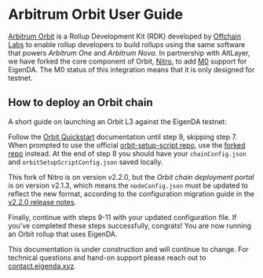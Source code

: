 # Arbitrum Orbit User Guide

[Arbitrum Orbit](https://docs.arbitrum.io/launch-orbit-chain/orbit-gentle-introduction) is a Rollup Development Kit (RDK) developed by [Offchain Labs](https://www.offchainlabs.com/) to enable rollup developers to build rollups using the same software that powers *Arbitrum One* and *Arbitrum Nova*. In partnership with AltLayer, we have forked the core component of Orbit, [Nitro](https://github.com/layr-Labs/nitro), to add [M0](../../integrations-overview.md#M0) support for EigenDA. The M0 status of this integration means that it is only designed for testnet.

## How to deploy an Orbit chain

A short guide on launching an Orbit L3 against the EigenDA testnet:

Follow the [Orbit Quickstart](https://docs.arbitrum.io/launch-orbit-chain/orbit-quickstart) documentation until step 9, skipping step 7. When prompted to use the official [orbit-setup-script repo](https://github.com/OffchainLabs/orbit-setup-script), use the [forked repo](https://github.com/Layr-Labs/orbit-setup-script) instead. At the end of step 8 you should have your `chainConfig.json` and `orbitSetupScriptConfig.json` saved locally.

This fork of Nitro is on version v2.2.0, but the *Orbit chain deployment portal* is on version v2.1.3, which means the `nodeConfig.json` must be updated to reflect the new format, according to the configuration migration guide in the [v2.2.0 release notes](https://github.com/OffchainLabs/nitro/releases/tag/v2.2.0).

Finally, continue with steps 9-11 with your updated configuration file. If you've completed these steps successfully, congrats! You are now running an Orbit rollup that uses EigenDA.

This documentation is under construction and will continue to change. For technical questions and hand-on support please reach out to [contact.eigenda.xyz](contact.eigenda.xyz).
